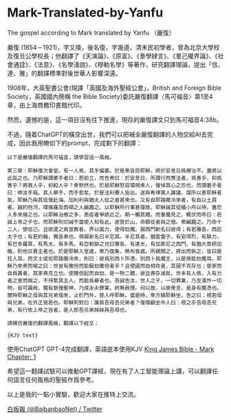 # Mark-Translated-by-Yanfu
The gospel according to Mark translated by Yanfu （嚴復）

嚴復 (1854－1921)，字又陵，後名復，字幾道，清末民初學者，曾為北京大學校及復旦公學校長；他翻譯了《天演論》、《原富》、《羣學肄言》、《羣己權界論》、《社會通詮》、《法意》、《名學淺說》、《穆勒名學》等著作，研究翻譯理論，提出「信、達、雅」的翻譯標準對後世華人影響深遠。
 
1908年，大英聖書公會(現譯「英國及海外聖經公會」，British and Foreign Bible Society，英國國內簡稱 the Bible Society)委託嚴復翻譯〈馬可福音〉第1至4章，由上海商務印書館代印。

然而，遺憾的是，這一項目沒有往下推進，現存的嚴復譯文只到馬可福音4:38b。

不過，隨着ChatGPT的橫空出世，我們可以把補全嚴復翻譯的人物交給AI去完成，因此我用瞭如下的prompt，完成剩下的翻譯：

```
以下是嚴復翻譯的馬可福音，請學習這一風格。

第三章：耶穌復次會堂。有一人焉，其手偏萎。於是衆皆目耶穌，將於安息日爲療治不。蓋將以此詬之也。乃耶穌謂萎手者曰：若前立，而告衆曰：於安息日，所謂行而應法者，爲善乎，抑爲害乎？將救人乎，抑殺人乎？衆默然也。於是耶穌怒容環視衆人，復悼其心之忍也，而謂萎手者曰：伸汝手哉。其人舉手，而手愈矣。於是法利賽人皆出。遂與希律黨人雜議，謀所以害耶穌者矣。耶穌乃與其徒復赴海。加利利與猶太人從之者甚衆也。又有自耶路撒冷來者，有自以土買者。越約但河，環推羅及西頓之人鹹趣之。以耶穌所行事甚偉故。耶穌誡其徒艤小舟以待。蓋恐人多來擁之也。以耶穌治療之多，患疫者爭欲近之。期一觸其體。而羣魔見之，輒伏而呼曰：若誠上帝之子也，而耶穌則切誡不當使人知有此。遂登於山，命願從者與之偕。衆鹹趣之。乃命十二人，使從己。且欲遣之爲宣教者。畀以威力，使得劾魔。錫西門新名曰彼得；有若雅各，西庇太子也；有若約翰，雅各弟也。俱錫新名曰半尼其。半尼其者，猶雲雷子。有安得烈，有腓力，有巴多羅買，有馬太，有多馬，有亞勒腓之兒曰雅各。有達太，有加那尼之西門。有猶大意師加略，則他日賣主者也。於是耶穌入室處，衆乃復集，無布食處。所親聞之，將出而執之，皆曰是狂人耳。而文士或從耶路撒冷來，則曰：彼爲別西卜所憑。別西卜爲魔王，以是故能劾魔耳。耶穌乃來衆而喻之曰：世豈有撒但而能驅劾撒但者乎？且使國而自相攻者，其國不克存也；使家而自爲異者，其家弗克立也。使撒但起而自劾，是一物二體，彼且弗存滅矣。世未有人焉，入有力者之室而刼之，不待縶其主人，而能爲暴者也。吾誠告汝，世人之子，一切罪業，乃至瀆忤一切物，皆可蠲赦，獨有褻慢聖神，乃成永永罪業，終無赦理。何以故，以彼衆言，是身有魔憑也。爾時耶穌之母與其兄弟偕來，止於門外，使人呼耶穌。當是時，衆方繞耶穌坐，告之曰：視若母與兄弟，在外正覓若也。耶穌則對曰：誰爲吾母吾兄弟者？復環顧坐中人曰：視之乎吾母吾兄弟，有行依上帝之旨者，是人卽吾兄弟姊妹與吾母也。

請模仿嚴復的翻譯風格，翻譯以下經文：

{KJV text}

```

使用ChatGPT GPT-4完成翻譯，英語底本使用KJV [King James Bible - Mark <span class="redletter">Chapter: 1</span>](https://thekingsbible.com/Bible/41/)

希望這一翻譯試驗可以推動GPT譯經，現在有了人工智能理論上講，可以翻譯任何語言任何風格的聖經作爲參考。

以上是我的一點小實驗，歡迎大家在推特上交流。

[白板報 (@BaibanbaoNet) / Twitter](https://twitter.com/BaibanbaoNet)